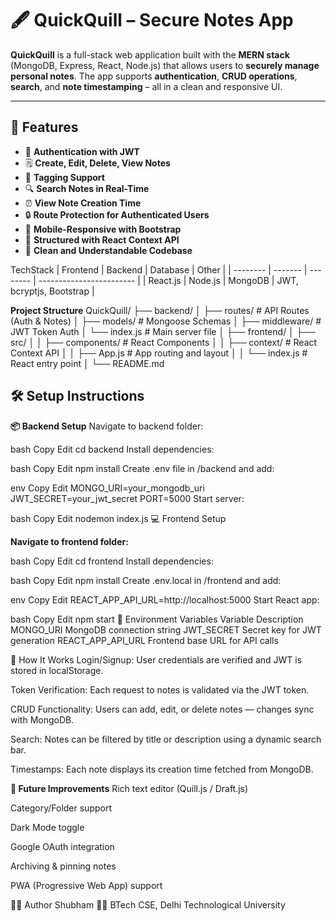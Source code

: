 # 🖋️ QuickQuill – Secure Notes App

**QuickQuill** is a full-stack web application built with the **MERN stack** (MongoDB, Express, React, Node.js) that allows users to **securely manage personal notes**. The app supports **authentication**, **CRUD operations**, **search**, and **note timestamping** – all in a clean and responsive UI.

---

## 🚀 Features

- 🔐 **Authentication with JWT**
- 🗒️ **Create, Edit, Delete, View Notes**
- 📂 **Tagging Support**
- 🔍 **Search Notes in Real-Time**
- ⏰ **View Note Creation Time**
- 🔒 **Route Protection for Authenticated Users**
- 📱 **Mobile-Responsive with Bootstrap**
- 📁 **Structured with React Context API**
- 🧠 **Clean and Understandable Codebase**

TechStack
| Frontend | Backend | Database | Other                    |
| -------- | ------- | -------- | ------------------------ |
| React.js | Node.js | MongoDB  | JWT, bcryptjs, Bootstrap |

**Project Structure**
QuickQuill/
├── backend/
│   ├── routes/         # API Routes (Auth & Notes)
│   ├── models/         # Mongoose Schemas
│   ├── middleware/     # JWT Token Auth
│   └── index.js        # Main server file
│
├── frontend/
│   ├── src/
│   │   ├── components/  # React Components
│   │   ├── context/     # React Context API
│   │   ├── App.js       # App routing and layout
│   │   └── index.js     # React entry point
│
└── README.md

## 🛠️ Setup Instructions
**📦 Backend Setup**
Navigate to backend folder:

bash
Copy
Edit
cd backend
Install dependencies:

bash
Copy
Edit
npm install
Create .env file in /backend and add:

env
Copy
Edit
MONGO_URI=your_mongodb_uri
JWT_SECRET=your_jwt_secret
PORT=5000
Start server:

bash
Copy
Edit
nodemon index.js
💻 Frontend Setup

**Navigate to frontend folder:**

bash
Copy
Edit
cd frontend
Install dependencies:

bash
Copy
Edit
npm install
Create .env.local in /frontend and add:

env
Copy
Edit
REACT_APP_API_URL=http://localhost:5000
Start React app:

bash
Copy
Edit
npm start
🔐 Environment Variables
Variable	Description
MONGO_URI	MongoDB connection string
JWT_SECRET	Secret key for JWT generation
REACT_APP_API_URL	Frontend base URL for API calls

🔄 How It Works
Login/Signup: User credentials are verified and JWT is stored in localStorage.

Token Verification: Each request to notes is validated via the JWT token.

CRUD Functionality: Users can add, edit, or delete notes — changes sync with MongoDB.

Search: Notes can be filtered by title or description using a dynamic search bar.

Timestamps: Each note displays its creation time fetched from MongoDB.

**🧠 Future Improvements**
 Rich text editor (Quill.js / Draft.js)

 Category/Folder support

 Dark Mode toggle

 Google OAuth integration

 Archiving & pinning notes

 PWA (Progressive Web App) support

👨‍💻 Author
Shubham 
👨‍🎓 BTech CSE, Delhi Technological University





